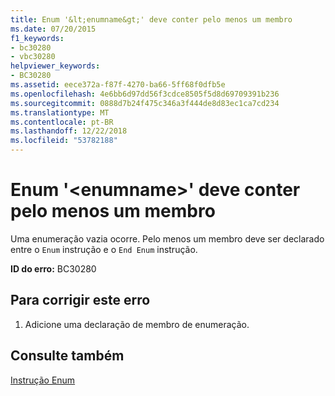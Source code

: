 ```yaml
---
title: Enum '&lt;enumname&gt;' deve conter pelo menos um membro
ms.date: 07/20/2015
f1_keywords:
- bc30280
- vbc30280
helpviewer_keywords:
- BC30280
ms.assetid: eece372a-f87f-4270-ba66-5ff68f0dfb5e
ms.openlocfilehash: 4e6bb6d97dd56f3cdce8505f5d8d69709391b236
ms.sourcegitcommit: 0888d7b24f475c346a3f444de8d83ec1ca7cd234
ms.translationtype: MT
ms.contentlocale: pt-BR
ms.lasthandoff: 12/22/2018
ms.locfileid: "53782188"
---
```

# <a name="enum-ltenumnamegt-must-contain-at-least-one-member"></a>Enum '&lt;enumname&gt;' deve conter pelo menos um membro
Uma enumeração vazia ocorre. Pelo menos um membro deve ser declarado entre o `Enum` instrução e o `End Enum` instrução.  
  
 **ID do erro:** BC30280  
  
## <a name="to-correct-this-error"></a>Para corrigir este erro  
  
1.  Adicione uma declaração de membro de enumeração.  
  
## <a name="see-also"></a>Consulte também  
 [Instrução Enum](../../visual-basic/language-reference/statements/enum-statement.md)
